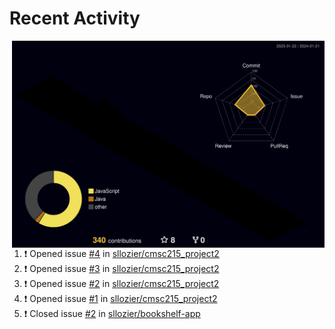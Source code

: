 # Recent Activity

<!-- Summary -->
<a href="/METRICS.md">
<img align="right" width="500" alt="Profile data, generated with yoshi389111/github-profile-3d-contrib" src="./profile-3d-contrib/profile-night-rainbow.svg"/>
</a>

<!--START_SECTION:activity-->
1. ❗️ Opened issue [#4](https://github.com/sllozier/cmsc215_project2/issues/4) in [sllozier/cmsc215_project2](https://github.com/sllozier/cmsc215_project2)
2. ❗️ Opened issue [#3](https://github.com/sllozier/cmsc215_project2/issues/3) in [sllozier/cmsc215_project2](https://github.com/sllozier/cmsc215_project2)
3. ❗️ Opened issue [#2](https://github.com/sllozier/cmsc215_project2/issues/2) in [sllozier/cmsc215_project2](https://github.com/sllozier/cmsc215_project2)
4. ❗️ Opened issue [#1](https://github.com/sllozier/cmsc215_project2/issues/1) in [sllozier/cmsc215_project2](https://github.com/sllozier/cmsc215_project2)
5. ❗️ Closed issue [#2](https://github.com/sllozier/bookshelf-app/issues/2) in [sllozier/bookshelf-app](https://github.com/sllozier/bookshelf-app)
<!--END_SECTION:activity-->
